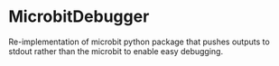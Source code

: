 # MicrobitDebugger
Re-implementation of microbit python package that pushes outputs to stdout rather than the microbit to enable easy debugging.
